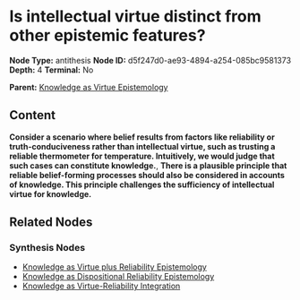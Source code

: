 # Is intellectual virtue distinct from other epistemic features?

**Node Type:** antithesis
**Node ID:** d5f247d0-ae93-4894-a254-085bc9581373
**Depth:** 4
**Terminal:** No

**Parent:** [Knowledge as Virtue Epistemology](knowledge-as-virtue-epistemology-synthesis-73f17771-7858-4c6a-ac02-12aaac18abd1.md)

## Content

**Consider a scenario where belief results from factors like reliability or truth-conduciveness rather than intellectual virtue, such as trusting a reliable thermometer for temperature. Intuitively, we would judge that such cases can constitute knowledge.**, **There is a plausible principle that reliable belief-forming processes should also be considered in accounts of knowledge. This principle challenges the sufficiency of intellectual virtue for knowledge.**

## Related Nodes

### Synthesis Nodes

- [Knowledge as Virtue plus Reliability Epistemology](knowledge-as-virtue-plus-reliability-epistemology-synthesis-dce8ad65-56c7-4fec-8466-f22930688682.md)
- [Knowledge as Dispositional Reliability Epistemology](knowledge-as-dispositional-reliability-epistemology-synthesis-d862c197-fbb4-4088-9d2a-78784571cda7.md)
- [Knowledge as Virtue-Reliability Integration](knowledge-as-virtue-reliability-integration-synthesis-5f200d59-da1b-4339-95da-97025853bf1e.md)
